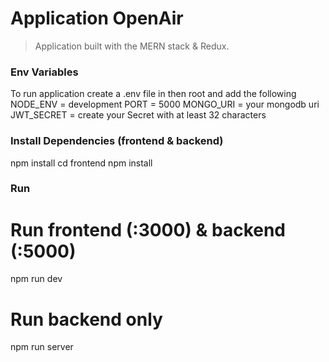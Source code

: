 # Application OpenAir

> Application built with the MERN stack & Redux.



### Env Variables

To run application create a .env file in then root and add the following
NODE_ENV = development
PORT = 5000
MONGO_URI = your mongodb uri
JWT_SECRET = create your Secret with at least 32 characters

### Install Dependencies (frontend & backend)

npm install
cd frontend
npm install

### Run

# Run frontend (:3000) & backend (:5000)
npm run dev

# Run backend only
npm run server





